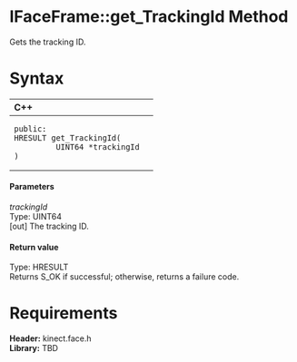 IFaceFrame::get\_TrackingId Method  
==================================  

Gets the tracking ID. <span id="syntaxSection"></span>

Syntax  
======  

<table>
<colgroup>
<col width="100%" />
</colgroup>
<thead>
<tr class="header">
<th align="left">C++</th>
</tr>
</thead>
<tbody>
<tr class="odd">
<td align="left"><pre><code>public:  
HRESULT get_TrackingId(  
         UINT64 *trackingId  
)</code></pre></td>
</tr>
</tbody>
</table>

<span id="ID4EG"></span>
#### Parameters  

*trackingId*    
Type: UINT64  
[out] The tracking ID.  

<span id="ID4EP"></span>
#### Return value  

Type: HRESULT  
Returns S\_OK if successful; otherwise, returns a failure code.  

<span id="requirements"></span>

Requirements  
============  

**Header:** kinect.face.h  
**Library:** TBD  



<!--Please do not edit the data in the comment block below.-->
<!--
TOCTitle : get_TrackingId Method
RLTitle : IFaceFrame::get_TrackingId Method
KeywordK : get_TrackingId method
KeywordK : IFaceFrame::get_TrackingId method
KeywordF : IFaceFrame::get_TrackingId
KeywordF : get_TrackingId
KeywordF : Microsoft.Kinect.face.IFaceFrame.get_TrackingId(UINT64@)
KeywordA : M:Microsoft.Kinect.face.IFaceFrame.get_TrackingId(UINT64@)
AssetID : M:Microsoft.Kinect.face.IFaceFrame.get_TrackingId(UINT64@)
Locale : en-us
CommunityContent : 1
APIType : Managed
APILocation : 
APIName : Microsoft.Kinect.face.IFaceFrame::get_TrackingId
TargetOS : Windows
TopicType : kbSyntax
DevLang : C++
DocSet : K4Wv2
ProjType : K4Wv2Proj
Technology : Kinect for Windows
Product : Kinect for Windows SDK v2
productversion : 20
-->
